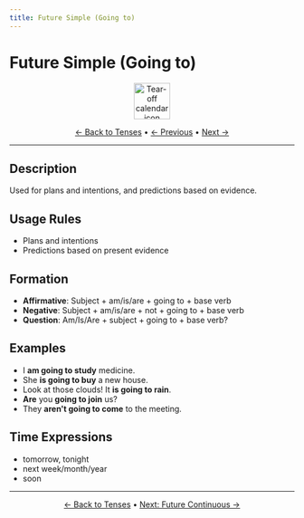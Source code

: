 ```yaml
---
title: Future Simple (Going to)
---
```


# Future Simple (Going to)

<div align="center">
  <img src="https://cdn.jsdelivr.net/gh/twitter/twemoji@14.0.2/assets/72x72/1f4c6.png" alt="Tear-off calendar icon" width="64">
</div>

<div align="center">

[← Back to Tenses](./) • [← Previous](09-future-simple-will.md) • [Next →](11-future-continuous.md)

</div>

---

## Description
Used for plans and intentions, and predictions based on evidence.

## Usage Rules
- Plans and intentions
- Predictions based on present evidence

## Formation
- **Affirmative**: Subject + am/is/are + going to + base verb
- **Negative**: Subject + am/is/are + not + going to + base verb
- **Question**: Am/Is/Are + subject + going to + base verb?

## Examples
- I **am going to study** medicine.
- She **is going to buy** a new house.
- Look at those clouds! It **is going to rain**.
- **Are** you **going to join** us?
- They **aren't going to come** to the meeting.

## Time Expressions
- tomorrow, tonight
- next week/month/year
- soon

---

<div align="center">

[← Back to Tenses](./) • [Next: Future Continuous →](11-future-continuous.md)

</div>
